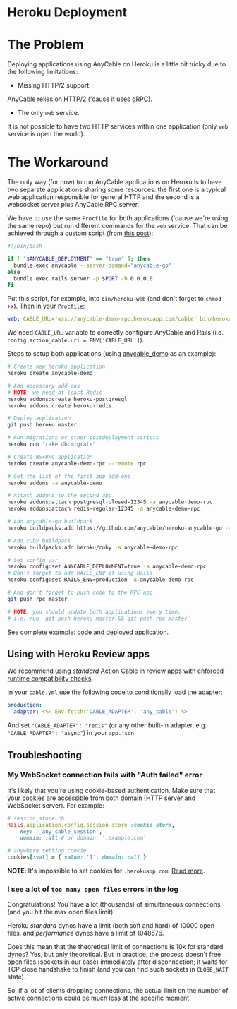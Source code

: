 # Heroku Deployment

# The Problem

Deploying applications using AnyCable on Heroku is a little bit tricky due to the following limitations:

- Missing HTTP/2 support.

AnyCable relies on HTTP/2 ('cause it uses [gRPC](https://grpc.io)).

- The only `web` service.

It is not possible to have two HTTP services within one application (only `web` service is open the world).

# The Workaround

The only way (for now) to run AnyCable applications on Heroku is to have two separate applications sharing some resources: the first one is a typical web application responsible for general HTTP and the second is a websocket server plus AnyCable RPC server.

We have to use the same `Procfile` for both applications ('cause we're using the same repo) but run different commands for the `web` service. That can be achieved through a custom script (from [this post](http://techtime.getharvest.com/blog/deploying-multiple-heroku-apps-from-a-single-repo)):

```sh
#!/bin/bash

if [ "$ANYCABLE_DEPLOYMENT" == "true" ]; then
  bundle exec anycable --server-comand="anycable-go"
else
  bundle exec rails server -p $PORT -b 0.0.0.0  
fi
```

Put this script, for example, into `bin/heroku-web` (and don't forget to `chmod +x`). Then in your `Procfile`:

```yml
web: CABLE_URL='wss://anycable-demo-rpc.herokuapp.com/cable' bin/heroku-web
```

We need `CABLE_URL` variable to correctly configure AnyCable and Rails (i.e. `config.action_cable.url = ENV['CABLE_URL']`).

Steps to setup both applications (using [anycable_demo](https://github.com/anycable/anycable_demo) as an example):

```sh
# Create new heroku application
heroku create anycable-demo

# Add necessary add-ons
# NOTE: we need at least Redis
heroku addons:create heroku-postgresql 
heroku addons:create heroku-redis

# Deploy application
git push heroku master

# Run migrations or other postdeployment scripts
heroku run "rake db:migrate"

# Create WS+RPC application
heroku create anycable-demo-rpc --remote rpc

# Get the list of the first app add-ons
heroku addons -a anycable-demo

# Attach addons to the second app
heroku addons:attach postgresql-closed-12345 -a anycable-demo-rpc
heroku addons:attach redis-regular-12345 -a anycable-demo-rpc

# Add anycable-go buildpack
heroku buildpacks:add https://github.com/anycable/heroku-anycable-go -a anycable-demo-rpc

# Add ruby buildpack
heroku buildpacks:add heroku/ruby -a anycable-demo-rpc

# Set config var
heroku config:set ANYCABLE_DEPLOYMENT=true -a anycable-demo-rpc
# Don't forget to add RAILS_ENV if using Rails
heroku config:set RAILS_ENV=production -a anycable-demo-rpc 

# And don't forget to push code to the RPC app
git push rpc master

# NOTE: you should update both applications every time,
# i.e. run `git push heroku master && git push rpc master`
```

See complete example: [code](https://github.com/anycable/anycable_demo) and [deployed application](http://heroku-demo.anycable.io/).


## Using with Heroku Review apps

We recommend using _standard_ Action Cable in review apps with [enforced runtime compatibility checks](compatibility.md#runtime-checks).

In your `cable.yml` use the following code to conditionally load the adapter:

```yml
production:
  adapter: <%= ENV.fetch('CABLE_ADAPTER', 'any_cable') %>
```

And set `"CABLE_ADAPTER": "redis"` (or any other built-in adapter, e.g. `"CABLE_ADAPTER": "async"`) in your `app.json`.

## Troubleshooting

### My WebSocket connection fails with "Auth failed" error

It's likely that you're using cookie-based authentication. Make sure that your cookies are accessible from both domain (HTTP server and WebSocket server). For example:

```ruby
# session_store.rb
Rails.application.config.session_store :cookie_store,
    key: '_any_cable_session',
    domain: :all # or domain: '.example.com'

# anywhere setting cookie
cookies[:val] = { value: '1', domain: :all }
```

**NOTE**: It's impossible to set cookies for `.herokuapp.com`. [Read more](https://devcenter.heroku.com/articles/cookies-and-herokuapp-com).

### I see a lot of `too many open files` errors in the log

Congratulations! You have a lot (thousands) of simultaneous connections (and you hit the max open files limit).

Heroku _standard_ dynos have a limit (both soft and hard) of 10000 open files, and _performance_ dynes have a limit of 1048576.

Does this mean that the theoretical limit of connections is 10k for standard dynos? Yes, but only theoretical.
But in practice, the process doesn't free open files (sockets in our case) immediately after disconnection; it waits for TCP close handshake to finish (and you can find such sockets in `CLOSE_WAIT` state).

So, if a lot of clients dropping connections, the actual limit on the number of active connections could be much less at the specific moment.
